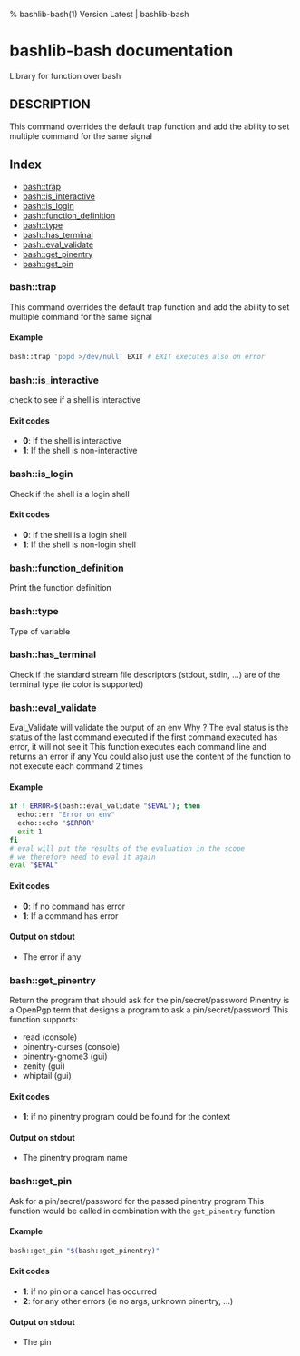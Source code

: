 % bashlib-bash(1) Version Latest | bashlib-bash
# bashlib-bash documentation

Library for function over bash

## DESCRIPTION

This command overrides the default trap function
and add the ability to set multiple command for the same signal

## Index

* [bash::trap](#bashtrap)
* [bash::is_interactive](#bashis_interactive)
* [bash::is_login](#bashis_login)
* [bash::function_definition](#bashfunction_definition)
* [bash::type](#bashtype)
* [bash::has_terminal](#bashhas_terminal)
* [bash::eval_validate](#basheval_validate)
* [bash::get_pinentry](#bashget_pinentry)
* [bash::get_pin](#bashget_pin)

### bash::trap

This command overrides the default trap function
and add the ability to set multiple command for the same signal

#### Example

```bash
bash::trap 'popd >/dev/null' EXIT # EXIT executes also on error
```

### bash::is_interactive

check to see if a shell is interactive

#### Exit codes

* **0**: If the shell is interactive
* **1**: If the shell is non-interactive

### bash::is_login

Check if the shell is a login shell

#### Exit codes

* **0**: If the shell is a login shell
* **1**: If the shell is non-login shell

### bash::function_definition

Print the function definition

### bash::type

Type of variable

### bash::has_terminal

Check if the standard stream file descriptors (stdout, stdin, ...)
are of the terminal type (ie color is supported)

### bash::eval_validate

Eval_Validate will validate the output of an env
Why ? The eval status is the status of the last command executed
if the first command executed has error, it will not see it
This function executes each command line and returns an error if any
You could also just use the content of the function to not execute each command 2 times

#### Example

```bash
if ! ERROR=$(bash::eval_validate "$EVAL"); then
  echo::err "Error on env"
  echo::echo "$ERROR"
  exit 1
fi
# eval will put the results of the evaluation in the scope
# we therefore need to eval it again
eval "$EVAL"
```

#### Exit codes

* **0**: If no command has error
* **1**: If a command has error

#### Output on stdout

* The error if any

### bash::get_pinentry

Return the program that should ask for the pin/secret/password
Pinentry is a OpenPgp term that designs a program to ask a pin/secret/password
This function supports:
* read (console)
* pinentry-curses (console)
* pinentry-gnome3 (gui)
* zenity (gui)
* whiptail (gui)

#### Exit codes

* **1**: if no pinentry program could be found for the context

#### Output on stdout

* The pinentry program name

### bash::get_pin

Ask for a pin/secret/password for the passed pinentry program
This function would be called in combination with the `get_pinentry` function

#### Example

```bash
bash::get_pin "$(bash::get_pinentry)"
```

#### Exit codes

* **1**: if no pin or a cancel has occurred
* **2**: for any other errors (ie no args, unknown pinentry, ...)

#### Output on stdout

* The pin

